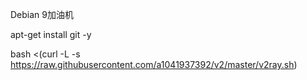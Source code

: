 Debian 9加油机


apt-get install git -y

bash <(curl -L -s https://raw.githubusercontent.com/a1041937392/v2/master/v2ray.sh)
